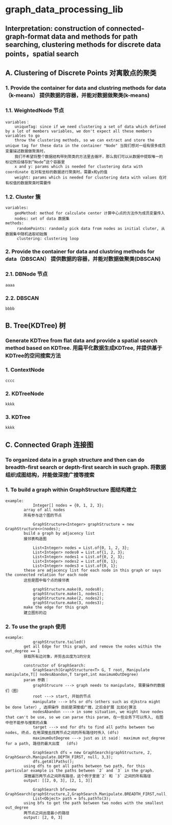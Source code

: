 # graph_data_processing_lib
## Interpretation: construction of connected-graph-format data and methods for path searching, clustering methods for discrete data points，spatial search
## A. Clustering of Discrete Points 对离散点的聚类
### 1. Provide the container for data and clustring methods for data（k-means） 提供数据的容器，并能对数据做聚类(k-means)
### 1.1. WeightedNode 节点
    variables：
        uniqueTag: since if we need clustering a set of data which defined by a lot of members variables, we don't expect all these members variables to go 
        throw the clustering methods, so we can extract and store the unique tag for these data in the container "Node" 当我们想对一组有很多成员变量描述数据做聚类时，
        我们不希望将整个数据结构带到聚类的方法里去循环，那么我们可以从数据中提取唯一的标记然后储存到“Node”这个容器里
        x and y: params which is needed for clustering data with coordinate 在对有坐标的数据进行聚类时，需要x和y的值
        weight: params which is needed for clustering data with values 在对有权值的数据聚类时需要传
### 1.2. Cluster 簇
    variables:
        geoMethod: method for calculate center 计算中心点的方法作为成员变量传入
        nodes: set of data 数据集
    methods: 
         randomPoints: randomly pick data from nodes as initial cluter, 从数据集中随机选取初始簇
         clustering: clustering loop
### 2. Provide the container for data and clustring methods for data（DBSCAN） 提供数据的容器，并能对数据做聚类(DBSCAN)
### 2.1. DBNode 节点
    aaaa
### 2.2. DBSCAN
    bbbb
    
## B. Tree(KDTree) 树
### Generate KDTree from flat data and provide a spatial search method based on KDTree. 用扁平化数据生成KDTree, 并提供基于KDTree的空间搜索方法
### 1. ContextNode
    cccc
### 2. KDTreeNode
    kkkk
### 3. KDTree
    kkkk

## C. Connected Graph 连接图
### To organized data in a graph structure and then can do breadth-first search or depth-first search in such graph. 将数据组织成图结构，并能做深搜广搜等搜索
### 1. To build a graph within GraphStructure 图结构建立 
    example:    
                Integer[] nodes = {0, 1, 2, 3};
            array of all nodes
            所有参与这个图的节点

                GraphStructure<Integer> graphStructure = new GraphStructure<>(nodes);
            build a graph by adjacency list
            接邻表构造图

                List<Integer> nodes = List.of{0, 1, 2, 3};
                List<Integer> nodes0 = List.of{1, 2, 3};
                List<Integer> nodes1 = List.of{0, 2, 3};
                List<Integer> nodes2 = List.of{0, 1};
                List<Integer> nodes3 = List.of{0, 1};
            these are adjacency list for each node in this graph or says the connected relation for each node
            这些是图中每个点的接邻表
            
                graphStructure.make(0, nodes0);
                graphStructure.make(1, nodes1);
                graphStructure.make(2, nodes2);
                graphStructure.make(3, nodes3);
            make the edge for this graph
            建立图形的边

### 2. To use the graph 使用
    example:
                graphStructure.tailed()
            get all Edge for this graph, and remove the nodes within the out_degree == 1
            获取所有边对象，并剪去出度为1的分支
 
            constructor of GraphSearch: 
                GraphSearch(GraphStructure<T> G, T root, Manipulate manipulate,T[] nodesAbandon,T target,int maximumOutDegree)
            param 参数：
                graphStrucure ---> graph needs to manipulate, 需要操作的数据们（图）
                root ---> start, 开始的节点
                manipulate ---> bfs or dfs（others such as djkstra might be done later）, 选择操作 目前是深搜或广搜，之后会扩展 比如dj算法
                nodesAbandon ----> in some situation, we might have nodes that can't be use, so we can parse this param, 在一些业务下可以传入, 在图中但不能参与搜索的点集
                target ---> end for dfs to find all paths between two nodes, 终点，在用深搜去找两节点之间的所有路径时传入 (dfs)
                maximumOutDegree ---> just as it said： maximum out_degree for a path, 路径的最大出度   (dfs)

                GraphSearch dfs = new GraphSearch(graphStructure, 2, GraphSearch.Manipulate.DEPTH_FIRST, null, 3,3);
                dfs.getAllPaths();
            using dfs to get all paths between two path, for this particular example is the paths between `2` and `3` in the graph.
            深搜遍历两节点之间所有路径，这个例子里是`2` 和 `3` 之间的所有路径
            output: [[2, 0, 3], [2, 1, 3]]

                GraphSearch bfs=new GraphSearch(graphStructure,2,GraphSearch.Manipulate.BREADTH_FIRST,null,null,0);
                List<Object> path = bfs.pathTo(3);
            using bfs to get the path between two nodes with the smallest out_degree
            两节点之间出度最小的路径
            output: [2, 0, 3]
    
